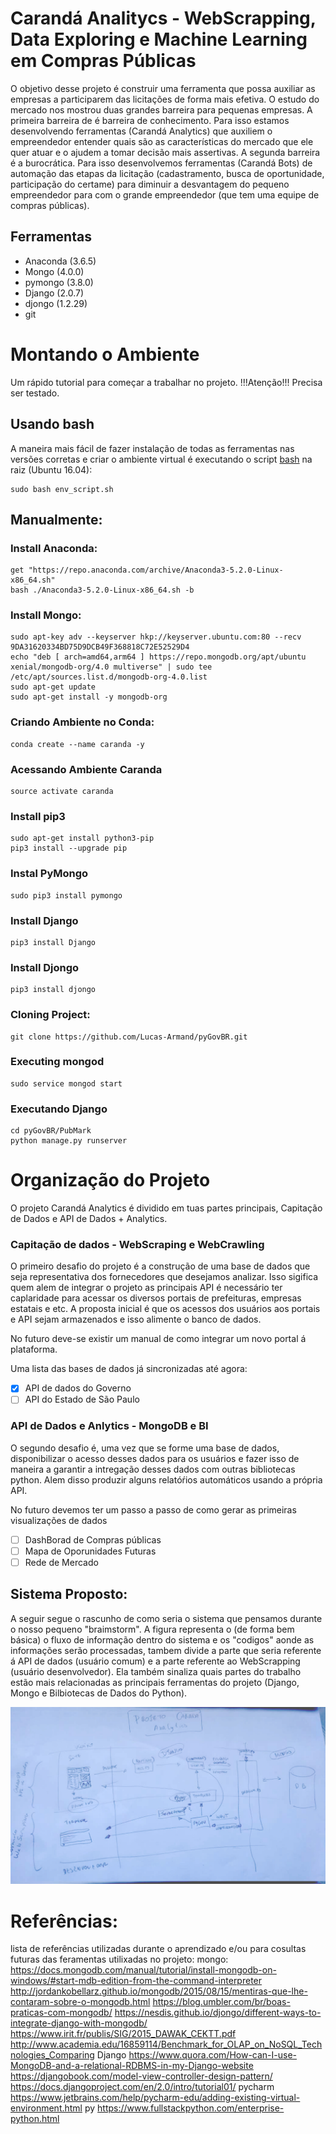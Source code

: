 # Carandá Analitycs - WebScrapping, Data Exploring e Machine Learning em Compras Públicas

O objetivo desse projeto é construir uma ferramenta que possa auxiliar as empresas a participarem das licitações de forma mais efetiva. O estudo do mercado nos mostrou duas grandes barreira para pequenas empresas. A primeira barreira de é barreira de conhecimento. Para isso estamos desenvolvendo ferramentas (Carandá Analytics) que auxiliem o empreendedor entender quais são as características do mercado que ele quer atuar e o ajudem a tomar decisão mais assertivas. A segunda barreira é a burocrática. Para isso desenvolvemos ferramentas (Carandá Bots) de automação das etapas da licitação (cadastramento, busca de oportunidade, participação do certame) para diminuir a desvantagem do pequeno empreendedor para com o grande empreendedor (que tem uma equipe de compras públicas).

## Ferramentas

* Anaconda (3.6.5) 
* Mongo (4.0.0) 
* pymongo (3.8.0) 
* Django (2.0.7) 
* djongo (1.2.29)
* git
# Montando o Ambiente

Um rápido tutorial para começar a trabalhar no projeto. !!!Atenção!!! Precisa ser testado.

## Usando bash

A maneira mais fácil de fazer instalação de todas as ferramentas nas versões corretas e criar o ambiente virtual é executando o script [bash](https://github.com/Lucas-Armand/pyGovBR/blob/master/env_script.sh) na raiz (Ubuntu 16.04):

```
sudo bash env_script.sh
```

## Manualmente:

### Install Anaconda:

```
get "https://repo.anaconda.com/archive/Anaconda3-5.2.0-Linux-x86_64.sh"
bash ./Anaconda3-5.2.0-Linux-x86_64.sh -b

```
### Install Mongo:

```
sudo apt-key adv --keyserver hkp://keyserver.ubuntu.com:80 --recv 9DA31620334BD75D9DCB49F368818C72E52529D4
echo "deb [ arch=amd64,arm64 ] https://repo.mongodb.org/apt/ubuntu xenial/mongodb-org/4.0 multiverse" | sudo tee /etc/apt/sources.list.d/mongodb-org-4.0.list
sudo apt-get update
sudo apt-get install -y mongodb-org
```

### Criando Ambiente no Conda:

```
conda create --name caranda -y
```

### Acessando Ambiente Caranda

```
source activate caranda
```

### Install pip3

```
sudo apt-get install python3-pip
pip3 install --upgrade pip
```

### Instal PyMongo

```
sudo pip3 install pymongo
```

### Install Django

```
pip3 install Django
```

### Install Djongo

```
pip3 install djongo
```

### Cloning Project:

```
git clone https://github.com/Lucas-Armand/pyGovBR.git
```

### Executing mongod

```
sudo service mongod start
```

### Executando Django

```
cd pyGovBR/PubMark
python manage.py runserver
```
# Organização do Projeto

O projeto Carandá Analytics é dividido em tuas partes principais, Capitação de Dados e API de Dados + Analytics.

### Capitação de dados - WebScraping e WebCrawling

O primeiro desafio do projeto é a construção de uma base de dados que seja representativa dos fornecedores que desejamos analizar. Isso sigifica quem alem de integrar o projeto as principais API é necessário ter caplaridade para acessar os diversos portais de prefeituras, empresas estatais e etc. A proposta inicial é que os acessos dos usuários aos portais e API sejam armazenados e isso alimente o banco de dados.

No futuro deve-se existir um manual de como integrar um novo portal á plataforma. 

Uma lista das bases de dados já sincronizadas até agora:

- [x] API de dados do Governo
- [ ] API do Estado de São Paulo

### API de Dados e Anlytics - MongoDB e BI

O segundo desafio é, uma vez que se forme uma base de dados, disponibilizar o acesso desses dados para os usuários e fazer isso de maneira a garantir a intregação desses dados com outras bibliotecas python. Alem disso produzir alguns relatóŕios automáticos usando a própria API.

No futuro devemos ter um passo a passo de como gerar as primeiras visualizações de dados

- [ ] DashBorad de Compras públicas 
- [ ] Mapa de Oporunidades Futuras
- [ ] Rede de Mercado

## Sistema Proposto:

A seguir segue o rascunho de como seria o sistema que pensamos durante o nosso pequeno "braimstorm". A figura representa o (de forma bem básica) o fluxo de informação dentro do sistema e os "codigos" aonde as informações serão processadas, tambem divide a parte que seria referente á API de dados (usuário comum) e a parte referente ao WebScrapping (usuário desenvolvedor). Ela também sinaliza quais partes do trabalho estão mais relacionadas as principais ferramentas do projeto (Django, Mongo e Bilbiotecas de Dados do Python).

![rascunho do sistema](https://github.com/Lucas-Armand/pyGovBR/blob/master/img/rascunho_caranda.jpeg)

# Referências:

lista de referências utilizadas durante o aprendizado e/ou para cosultas futuras das feramentas utilixadas no projeto:
mongo:
https://docs.mongodb.com/manual/tutorial/install-mongodb-on-windows/#start-mdb-edition-from-the-command-interpreter
http://jordankobellarz.github.io/mongodb/2015/08/15/mentiras-que-lhe-contaram-sobre-o-mongodb.html
https://blog.umbler.com/br/boas-praticas-com-mongodb/
https://nesdis.github.io/djongo/different-ways-to-integrate-django-with-mongodb/
https://www.irit.fr/publis/SIG/2015_DAWAK_CEKTT.pdf
http://www.academia.edu/16859114/Benchmark_for_OLAP_on_NoSQL_Technologies_Comparing
Django
https://www.quora.com/How-can-I-use-MongoDB-and-a-relational-RDBMS-in-my-Django-website
https://djangobook.com/model-view-controller-design-pattern/
https://docs.djangoproject.com/en/2.0/intro/tutorial01/
pycharm
https://www.jetbrains.com/help/pycharm-edu/adding-existing-virtual-environment.html
py
https://www.fullstackpython.com/enterprise-python.html
